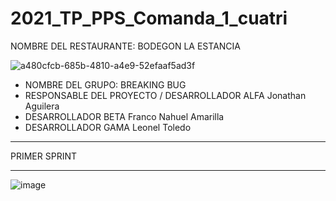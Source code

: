 # 2021_TP_PPS_Comanda_1_cuatri

NOMBRE DEL RESTAURANTE: BODEGON LA ESTANCIA

![a480cfcb-685b-4810-a4e9-52efaaf5ad3f](https://user-images.githubusercontent.com/17880462/120364294-74ed3700-c2e3-11eb-8eec-4558322fadce.jpeg)

* NOMBRE DEL GRUPO: BREAKING BUG                                                
* RESPONSABLE DEL PROYECTO / DESARROLLADOR ALFA         Jonathan Aguilera	      
* DESARROLLADOR BETA			                              Franco Nahuel Amarilla	
* DESARROLLADOR GAMA			                              Leonel Toledo	          
*********************************************************************************

PRIMER SPRINT
*********************************************************************************
![image](https://user-images.githubusercontent.com/17880462/120365296-a31f4680-c2e4-11eb-8e17-c8f525904991.png)








